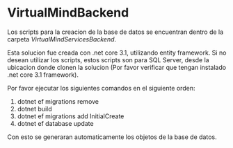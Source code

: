 # VirtualMindBackend

Los scripts para la creacion de la base de datos se encuentran dentro de la carpeta *VirtualMindServicesBackend*.

Esta solucion fue creada con .net core 3.1, utilizando entity framework. Si no desean utilizar los scripts, estos scripts son para SQL Server,
desde la ubicacion donde clonen la solucion (Por favor verificar que tengan instalado .net core 3.1 framework). 

Por favor ejecutar los siguientes comandos en el siguiente orden: 

1. dotnet ef migrations remove
2. dotnet build
3. dotnet ef migrations add InitialCreate 
4. dotnet ef database update

Con esto se generaran automaticamente los objetos de la base de datos. 
